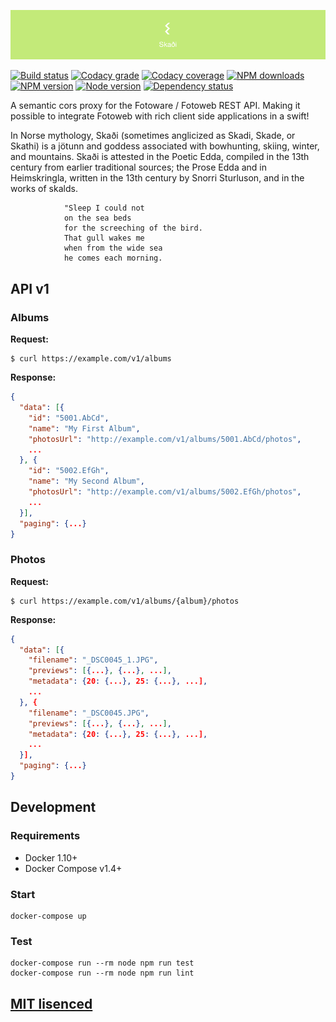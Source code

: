 ![Skaði](https://raw.githubusercontent.com/Turistforeningen/Skadi/master/assets/skadi.png "Skaði")

[![Build status](https://app.wercker.com/status/a5d7cda25ff98ed51b343e44fc430a2e/s "wercker status")](https://app.wercker.com/project/bykey/a5d7cda25ff98ed51b343e44fc430a2e)
[![Codacy grade](https://img.shields.io/codacy/grade/71b0ef25650b404894e489ad164ad0ef.svg "Codacy grade")](https://www.codacy.com/app/starefossen/Skadi)
[![Codacy coverage](https://img.shields.io/codacy/coverage/71b0ef25650b404894e489ad164ad0ef.svg "Codacy coverage")](https://www.codacy.com/app/starefossen/Skadi)
[![NPM downloads](https://img.shields.io/npm/dm/Skadi.svg "NPM downloads")](https://www.npmjs.com/package/Skadi)
[![NPM version](https://img.shields.io/npm/v/Skadi.svg "NPM version")](https://www.npmjs.com/package/Skadi)
[![Node version](https://img.shields.io/node/v/skadi.svg "Node version")](https://www.npmjs.com/package/skadi)
[![Dependency status](https://img.shields.io/david/Turistforeningen/Skadi.svg "Dependency status")](https://david-dm.org/Turistforeningen/Skadi)

A semantic cors proxy for the Fotoware / Fotoweb REST API. Making it possible to
integrate Fotoweb with rich client side applications in a swift!

In Norse mythology, Skaði (sometimes anglicized as Skadi, Skade, or Skathi) is a
jötunn and goddess associated with bowhunting, skiing, winter, and mountains.
Skaði is attested in the Poetic Edda, compiled in the 13th century from earlier
traditional sources; the Prose Edda and in Heimskringla, written in the 13th
century by Snorri Sturluson, and in the works of skalds.

```
            "Sleep I could not
            on the sea beds
            for the screeching of the bird.
            That gull wakes me
            when from the wide sea
            he comes each morning.
```

## API v1

### Albums

**Request:**

```
$ curl https://example.com/v1/albums
```

**Response:**

```json
{
  "data": [{
    "id": "5001.AbCd",
    "name": "My First Album",
    "photosUrl": "http://example.com/v1/albums/5001.AbCd/photos",
    ...
  }, {
    "id": "5002.EfGh",
    "name": "My Second Album",
    "photosUrl": "http://example.com/v1/albums/5002.EfGh/photos",
    ...
  }],
  "paging": {...}
}
```

### Photos

**Request:**

```
$ curl https://example.com/v1/albums/{album}/photos
```

**Response:**

```json
{
  "data": [{
    "filename": "_DSC0045_1.JPG",
    "previews": [{...}, {...}, ...],
    "metadata": {20: {...}, 25: {...}, ...],
    ...
  }, {
    "filename": "_DSC0045.JPG",
    "previews": [{...}, {...}, ...],
    "metadata": {20: {...}, 25: {...}, ...],
    ...
  }],
  "paging": {...}
}
```

## Development

### Requirements

* Docker 1.10+
* Docker Compose v1.4+

### Start

```
docker-compose up
```

### Test

```
docker-compose run --rm node npm run test
docker-compose run --rm node npm run lint
```

## [MIT lisenced](https://github.com/Turistforeningen/Skadi/blob/master/LICENSE)

